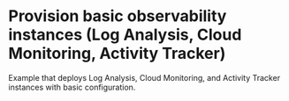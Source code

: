 # Provision basic observability instances (Log Analysis, Cloud Monitoring, Activity Tracker)

Example that deploys Log Analysis, Cloud Monitoring, and Activity Tracker instances with basic configuration.
